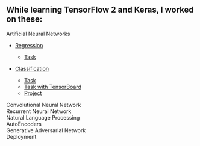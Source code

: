 ## While learning TensorFlow 2 and Keras, I worked on these:

Artificial Neural Networks  
- [Regression](https://github.com/bdotbull/bb_learning_tf2_and_keras/tree/main/topics/ann/regression)
    - [Task](https://github.com/bdotbull/bb_learning_tf2_and_keras/blob/main/topics/ann/regression/regression.ipynb)  

- [Classification](https://github.com/bdotbull/bb_learning_tf2_and_keras/tree/main/topics/ann/classification)
    - [Task](https://github.com/bdotbull/bb_learning_tf2_and_keras/blob/main/topics/ann/classification/classification_task.ipynb)  
    - [Task with TensorBoard](https://github.com/bdotbull/bb_learning_tf2_and_keras/blob/main/topics/ann/classification/classification_task_tb.ipynb)  
    - [Project](https://github.com/bdotbull/bb_learning_tf2_and_keras/blob/main/topics/ann/classification/classification_project.ipynb)  

Convolutional Neural Network  
Recurrent Neural Network  
Natural Language Processing  
AutoEncoders  
Generative Adversarial Network  
Deployment 
